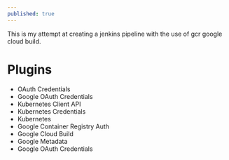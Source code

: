 ```yaml
---
published: true
---
```

This is my attempt at creating a jenkins pipeline with the use of gcr google cloud build.

# Plugins
- OAuth Credentials
- Google OAuth Credentials	
- Kubernetes Client API	 
- Kubernetes Credentials	 
- Kubernetes	 
- Google Container Registry Auth	 
- Google Cloud Build	 
- Google Metadata	 
- Google OAuth Credentials	 



